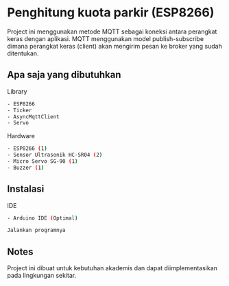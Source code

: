 # Penghitung kuota parkir (ESP8266)

Project ini menggunakan metode MQTT sebagai koneksi antara
perangkat keras dengan aplikasi. MQTT menggunakan model
publish-subscribe dimana perangkat keras (client) akan 
mengirim pesan ke broker yang sudah ditentukan.

## Apa saja yang dibutuhkan

Library
```bash
- ESP8266
- Ticker
- AsyncMqttClient
- Servo
```

Hardware
```bash
- ESP8266 (1)
- Sensor Ultrasonik HC-SR04 (2)
- Micro Servo SG-90 (1)
- Buzzer (1)
```

## Instalasi

IDE
```bash
- Arduino IDE (Optimal)
```
```bash
Jalankan programnya
```

## Notes

Project ini dibuat untuk kebutuhan akademis dan dapat diimplementasikan pada lingkungan sekitar.